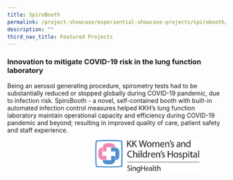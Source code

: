 ```yaml
---
title: SpiroBooth
permalink: /project-showcase/experiential-showcase-projects/spirobooth/
description: ""
third_nav_title: Featured Projects
---
```

### Innovation to mitigate COVID-19 risk in the lung function laboratory

Being an aerosol generating procedure, spirometry tests had to be substantially reduced or stopped globally during COVID-19 pandemic, due to infection risk. SpiroBooth - a novel, self-contained booth with built-in automated infection control measures helped KKH’s lung function laboratory maintain operational capacity and efficiency during COVID-19 pandemic and beyond; resulting in improved quality of care, patient safety and staff experience.

<div>
<div style="float: right">
<img style="width:80%" src="/images/kkh%20logo.png">
</div>
<div></div></div>